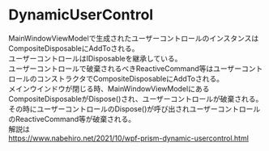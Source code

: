 # DynamicUserControl<br>
MainWindowViewModelで生成されたユーザーコントロールのインスタンスはCompositeDisposableにAddToされる。<br>
ユーザーコントロールはIDisposableを継承している。<br>
ユーザーコントロールで破棄されるべきReactiveCommand等はユーザーコントロールのコンストラクタでCompositeDisposableにAddToされる。<br>
メインウインドウが閉じる時、MainWindowViewModelにあるCompositeDisposableがDispose()され、ユーザーコントロールが破棄される。<br>
その時にユーザーコントロールのDispose()が呼び出されユーザーコントロールのReactiveCommand等が破棄される。<br>
解説は  
https://www.nabehiro.net/2021/10/wpf-prism-dynamic-usercontrol.html
